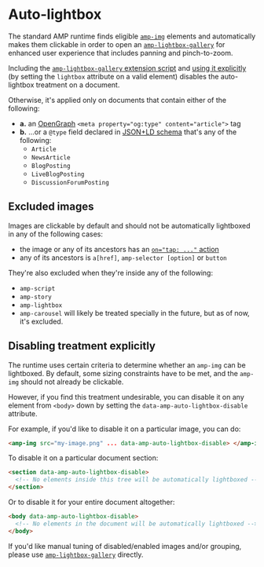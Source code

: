 # Auto-lightbox

The standard AMP runtime finds eligible [`amp-img`](https://amp.dev/documentation/components/amp-img)
elements and automatically makes them clickable in order to open an [`amp-lightbox-gallery`](https://amp.dev/documentation/components/amp-lightbox-gallery)
for enhanced user experience that includes panning and pinch-to-zoom.

Including the [`amp-lightbox-gallery` extension script](https://amp.dev/documentation/components/amp-lightbox-gallery/) and [using it explicitly](https://amp.dev/documentation/components/amp-lightbox-gallery/#usage) (by setting the `lightbox` attribute on a valid element) disables the auto-lightbox treatment on a document.

Otherwise, it's applied only on documents that contain either of the following:

-   **a.** an [OpenGraph](http://ogp.me/) `<meta property="og:type" content="article">` tag
-   **b.** ...or a `@type` field declared in [JSON+LD schema](https://amp.dev/documentation/guides-and-tutorials/optimize-and-measure/discovery#use-schema.org-for-most-search-engines)
    that's any of the following:
    -   `Article`
    -   `NewsArticle`
    -   `BlogPosting`
    -   `LiveBlogPosting`
    -   `DiscussionForumPosting`

## Excluded images

Images are clickable by default and should not be automatically lightboxed in any of the following cases:

-   the image or any of its ancestors has an [`on="tap: ..."` action](./amp-actions-and-events.md)
-   any of its ancestors is `a[href]`, `amp-selector [option]` or `button`

They're also excluded when they're inside any of the following:

-   `amp-script`
-   `amp-story`
-   `amp-lightbox`
-   `amp-carousel` will likely be treated specially in the future, but as of now, it's excluded.

## Disabling treatment explicitly

The runtime uses certain criteria to determine whether an `amp-img` can be lightboxed. By default, some
sizing constraints have to be met, and the `amp-img` should not already be clickable.

However, if you find this treatment undesirable, you can disable it on any element from `<body>` down by setting
the `data-amp-auto-lightbox-disable` attribute.

For example, if you'd like to disable it on a particular image, you can do:

```html
<amp-img src="my-image.png" ... data-amp-auto-lightbox-disable> </amp-img>
```

To disable it on a particular document section:

```html
<section data-amp-auto-lightbox-disable>
  <!-- No elements inside this tree will be automatically lightboxed -->
</section>
```

Or to disable it for your entire document altogether:

```html
<body data-amp-auto-lightbox-disable>
  <!-- No elements in the document will be automatically lightboxed -->
</body>
```

If you'd like manual tuning of disabled/enabled images and/or grouping, please use
[`amp-lightbox-gallery`](https://amp.dev/documentation/components/amp-lightbox-gallery)
directly.
